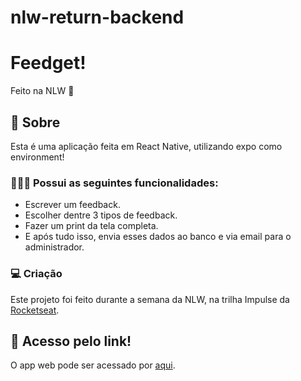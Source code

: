 # nlw-return-backend

 <div>
    <h1>Feedget!</h1>
    <span>Feito na NLW 🚀</span>
  </div>
</div>

## 🔧 Sobre

Esta é uma aplicação feita em React Native, utilizando expo como environment!

### 👨🏻‍💻 Possui as seguintes funcionalidades:

- Escrever um feedback.
- Escolher dentre 3 tipos de feedback.
- Fazer um print da tela completa.
- E após tudo isso, envia esses dados ao banco e via email para o administrador.

### 💻 Criação

Este projeto foi feito durante a semana da NLW, na trilha Impulse da [Rocketseat](https://www.rocketseat.com.br/).

## 🚀 Acesso pelo link!

O app web pode ser acessado por [aqui](https://nlw-return-lukeskw.vercel.app).
